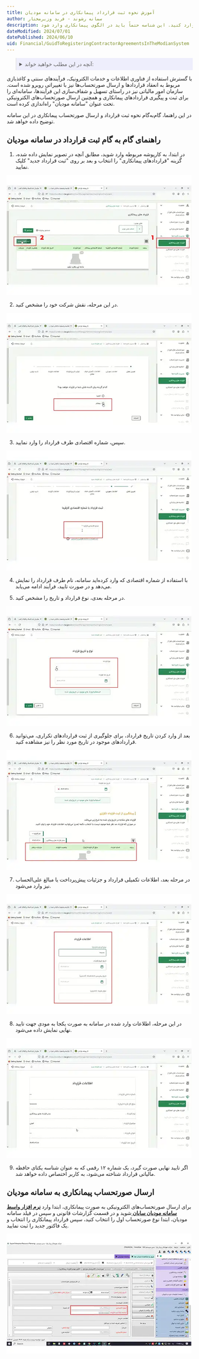 ```yaml
---
title: آموزش نحوه ثبت قرارداد پیمانکاری در سامانه مودیان
author: سمانه رشوند - فربد وزیرمختار
description: جهت ثبت قرارداد پیمانکاری در سامانه مودیان باید شناسه یکتای 12 رقمی مربوط به قرارداد را نیز وارد کنید. این شناسه حتماً باید در الگوی پیمانکاری وارد شود.
dateModified: 2024/07/01
datePublished: 2024/06/10
uid: Financial/GuidToRegisteringContractorAgreementsInTheModianSystem
---
```


<blockquote style="background-color:#eeeefc; padding:0.5rem">
<details>
  <summary>آنچه در این مطلب خواهید خواند:</summary>
  <ul>
   <li>راهنمای گام‌ به‌ گام ثبت قرارداد در سامانه مودیان</li>
   <li>ارسال صورتحساب پیمانکاری به سامانه مودیان</li>
  </ul>
</details>
</blockquote>

 با گسترش استفاده از فناوری اطلاعات و خدمات الکترونیک، فرآیندهای سنتی و کاغذبازی مربوط به انعقاد قراردادها و ارسال صورتحساب‌ها نیز با تغییراتی روبرو شده است. سازمان امور مالیاتی نیز در راستای تسهیل و شفاف‌سازی این فرآیندها، سامانه‌ای را برای ثبت و پیگیری قراردادهای پیمانکاری و همچنین ارسال صورتحساب‌های الکترونیکی تحت عنوان "سامانه مودیان" راه‌اندازی کرده است.

در این راهنما، گام‌به‌گام نحوه ثبت قرارداد و ارسال صورتحساب پیمانکاری در این سامانه توضیح داده خواهد شد.

## راهنمای گام‌ به‌ گام ثبت قرارداد در سامانه مودیان

1. در ابتدا، به کارپوشه مربوطه وارد شوید، مطابق آنچه در تصویر نمایش داده شده، گزینه "قراردادهای پیمانکاری" را انتخاب و بعد بر روی "ثبت قرارداد جدید" کلیک نمایید.

![مرحله اول](./Images/1.webp)

2. در این مرحله، نقش شرکت خود را مشخص کنید.

![مرحله دوم](./Images/2.webp)

3. سپس، شماره اقتصادی طرف قرارداد را وارد نمایید.

![مرحله سوم](./Images/3.webp)

4. با استفاده از شماره اقتصادی که وارد کرده‌اید سامانه، نام طرف قرارداد را نمایش می‌دهد و در صورت تایید، فرآیند ادامه می‌یابد.

5. در مرحله بعدی، نوع قرارداد و تاریخ را مشخص کنید.

![مرحله پنجم](./Images/5.webp)

6. بعد از وارد کردن تاریخ قرارداد، برای جلوگیری از ثبت قراردادهای تکراری، می‌توانید قراردادهای موجود در تاریخ مورد نظر را نیز مشاهده کنید.

![مرحله ششم](./Images/6.webp)

7. در مرحله بعد، اطلاعات تکمیلی قرارداد و جزئیات پیش‌پرداخت یا مبالغ علی‌الحساب نیز وارد می‌شود.

![مرحله هفتم](./Images/7.webp)

8. در این مرحله، اطلاعات وارد شده در سامانه به صورت یکجا به مودی جهت تایید نهایی نمایش داده می‌شود.

![مرحله هشتم](./Images/8.webp) 

9. اگر تایید نهایی صورت گیرد، یک شماره ۱۲ رقمی که به عنوان شناسه یکتای حافظه مالیاتی قرارداد شناخته می‌شود، به کاربر اختصاص داده خواهد شد.

## ارسال صورتحساب پیمانکاری به سامانه مودیان

برای ارسال صورتحساب‌های الکترونیکی به صورت پیمانکاری، ابتدا وارد **<a href="https://www.hooshkar.com/Software/Sayan/Module/TpTaxGov" target="_blank">نرم افزار واسط سامانه مودیان سایان
</a>** شوید و در قسمت گزارشات قانونی و سپس در فیلد سامانه مودیان، ابتدا نوع صورتحساب اول را انتخاب کنید، سپس قرارداد پیمانکاری را انتخاب و یک فاکتور جدید را ثبت نمایید.

![مرحله اخر](./Images/10.webp)
